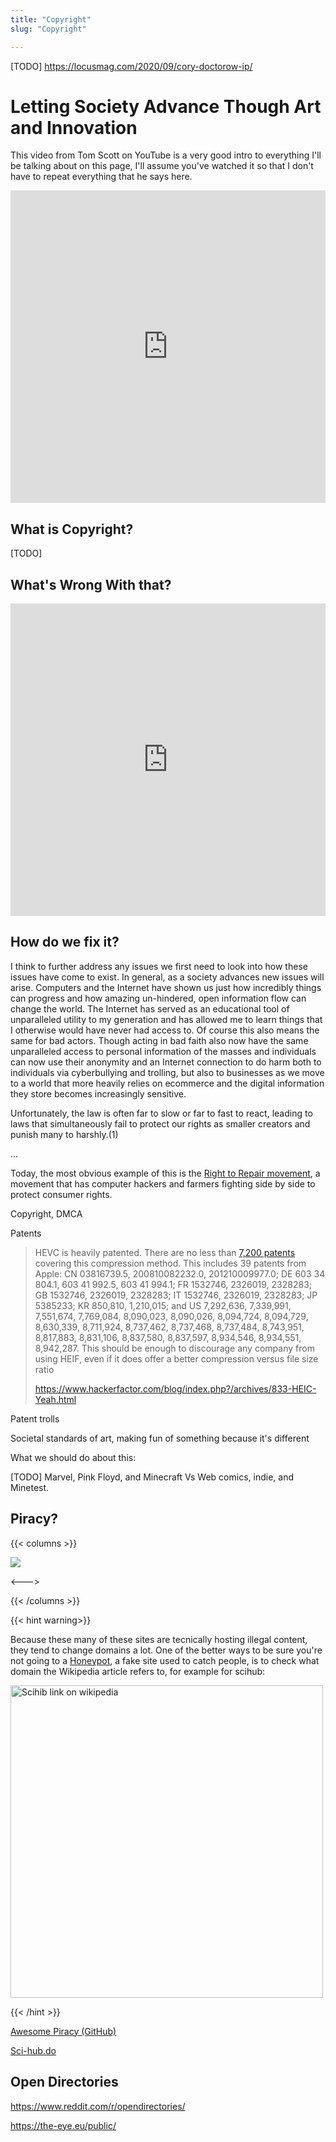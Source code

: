 ```yaml
---
title: "Copyright"
slug: "Copyright"

---
```


[TODO] https://locusmag.com/2020/09/cory-doctorow-ip/

# Letting Society Advance Though Art and Innovation

This video from Tom Scott on YouTube is a very good intro to everything I'll be talking about on this page, I'll assume you've watched it so that I don't have to repeat everything that he says here.

<iframe width="100%" height="500" src="https://www.youtube.com/embed/1Jwo5qc78QU" frameborder="0" allow="accelerometer; autoplay; clipboard-write; encrypted-media; gyroscope; picture-in-picture" allowfullscreen></iframe>

## What is Copyright?

[TODO]

## What's Wrong With that?

<iframe width="100%" height="500" src="https://www.youtube.com/embed/tk862BbjWx4?list=WL" frameborder="0" allow="accelerometer; autoplay; clipboard-write; encrypted-media; gyroscope; picture-in-picture" allowfullscreen></iframe>

## How do we fix it?

I think to further address any issues we first need to look into how these issues have come to exist. In general, as a society advances new issues will arise. Computers and the Internet have shown us just how incredibly things can progress and how amazing un-hindered, open information flow can change the world. The Internet has served as an educational tool of unparalleled utility to my generation and has allowed me to learn things that I otherwise would have never had access to. Of course this also means the same for bad actors. Though acting in bad faith also now have the same unparalleled access to personal information of the masses and individuals can now use their anonymity and an Internet connection to do harm both to individuals via cyberbullying and trolling, but also to businesses as we move to a world that more heavily relies on ecommerce and the digital information they store becomes increasingly sensitive.

Unfortunately, the law is often far to slow or far to fast to react, leading to laws that simultaneously fail to protect our rights as smaller creators and punish many to harshly.<a class="ptr">(1)</a>

...

Today, the most obvious example of this is the [Right to Repair movement](https://en.wikipedia.org/wiki/Electronics_right_to_repair), a movement that has computer hackers and farmers fighting side by side to protect consumer rights. 

Copyright, DMCA



Patents

> HEVC is heavily patented. There are no less than [7,200 patents](https://www.mpegla.com/programs/hevc/patent-list/) covering this compression method. This includes 39 patents from Apple: CN 03816739.5, 200810082232.0, 201210009977.0; DE 603 34 804.1, 603 41 992.5, 603 41 994.1; FR 1532746, 2326019, 2328283; GB 1532746, 2326019, 2328283; IT 1532746, 2326019, 2328283; JP 5385233; KR 850,810, 1,210,015; and US 7,292,636, 7,339,991, 7,551,674, 7,769,084, 8,090,023, 8,090,026, 8,094,724, 8,094,729, 8,630,339, 8,711,924, 8,737,462, 8,737,468, 8,737,484, 8,743,951, 8,817,883, 8,831,106, 8,837,580, 8,837,597, 8,934,546, 8,934,551, 8,942,287. This should be enough to discourage any company from using HEIF, even if it does offer a better compression versus file size ratio
>
> https://www.hackerfactor.com/blog/index.php?/archives/833-HEIC-Yeah.html

 Patent trolls

Societal standards of art, making fun of something because it's different

What we should do about this:

[TODO]
Marvel, Pink Floyd, and Minecraft Vs Web comics, indie, and Minetest.

## Piracy?

{{< columns >}}

![](/scihub.jpg)

<--->

{{< /columns >}}

{{< hint warning>}}

Because these many of these sites are tecnically hosting illegal content, they tend to change domains a lot. One of the better ways to be sure you're not going to a [Honeypot](https://en.wikipedia.org/wiki/Honeypot_(computing)), a fake site used to catch people, is to check what domain the Wikipedia article refers to, for example for scihub:

<img src="/scihubsite.jpg" alt="Scihib link on wikipedia" height="500em">

{{< /hint >}}

[Awesome Piracy (GitHub)](https://github.com/Igglybuff/awesome-piracy)

[Sci-hub.do](https://sci-hub.do)

## Open Directories

https://www.reddit.com/r/opendirectories/

https://the-eye.eu/public/

<ol hidden id="footnotes">
    <li>By 'slow' I'm primarily referring to the lack of or incompetence of consumer data protection law. <a href="https://en.wikipedia.org/wiki/General_Data_Protection_Regulation">GDPR</a> is definitely a step in the right direction on this; however, that is both only for the EU and was implemented far too late. By 'fast' I had the <a href="https://en.wikipedia.org/wiki/Digital_Millennium_Copyright_Act">DMCA</a> in mind, which is wildly considered to be both overreaching and to harsh. Simultaneously, we lack real power as consumers, copyright is a game the rich can play with expensive laywers and the small creator can't afford to defend.</li>
</ol>


